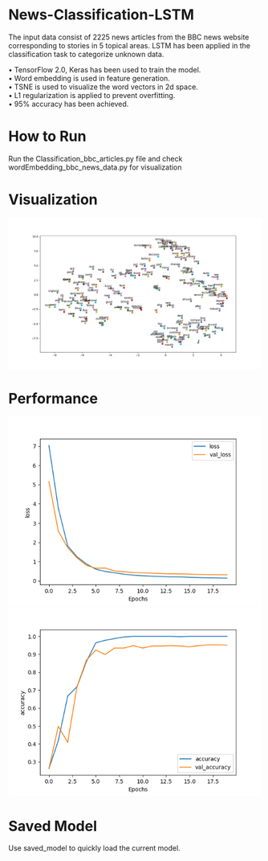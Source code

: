 # News-Classification-LSTM

The input data consist of 2225 news articles from the BBC news website corresponding to stories in 5 topical areas. LSTM has been applied in the classification task to categorize unknown data. <br/>

• TensorFlow 2.0, Keras has been used to train the model.<br/>
• Word embedding is used in feature generation.<br/>
• TSNE is used to visualize the word vectors in 2d space.<br/>
• L1 regularization is applied to prevent overfitting.<br/>
• 95% accuracy has been achieved.<br/>

# How to Run

Run the Classification_bbc_articles.py file and check wordEmbedding_bbc_news_data.py for visualization

# Visualization 

![Loss Fuction](visualization.png)

# Performance

![Loss Fuction](loss_function.png)
![Accuracy](accuracy.png)

# Saved Model

Use saved_model to quickly load the current model.

